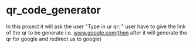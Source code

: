 # qr_code_generator
In this project it will ask the user "Type in ur qr: " user have to give the link of the qr to be generate i.e. www.google.com(then after it will generate the qr for google and redirect us to google)
